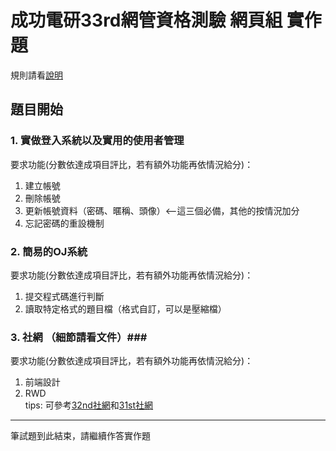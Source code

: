 # 成功電研33rd網管資格測驗 網頁組 實作題 #
規則請看[說明](../README.md)  

## 題目開始 ##
### 1. 實做登入系統以及實用的使用者管理 ###
要求功能(分數依達成項目評比，若有額外功能再依情況給分)：
1. 建立帳號
2. 刪除帳號
3. 更新帳號資料（密碼、暱稱、頭像）<--這三個必備，其他的按情況加分 
4. 忘記密碼的重設機制

### 2. 簡易的OJ系統 ###
要求功能(分數依達成項目評比，若有額外功能再依情況給分)：
1. 提交程式碼進行判斷
2. 讀取特定格式的題目檔（格式自訂，可以是壓縮檔）

### 3. 社網 （細節請看文件）###
要求功能(分數依達成項目評比，若有額外功能再依情況給分)：
1. 前端設計
2. RWD  
tips: 可參考[32nd社網](https://ckcsc.net)和[31st社網](http://mars.cksh.tp.edu.tw/~t506/31st/)


---

筆試題到此結束，請繼續作答實作題

